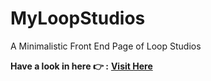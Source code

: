 # MyLoopStudios
A Minimalistic Front End Page of Loop Studios

**Have a look in here 👉 :** **[Visit Here](https://ampmanloopstudios.netlify.app)**


